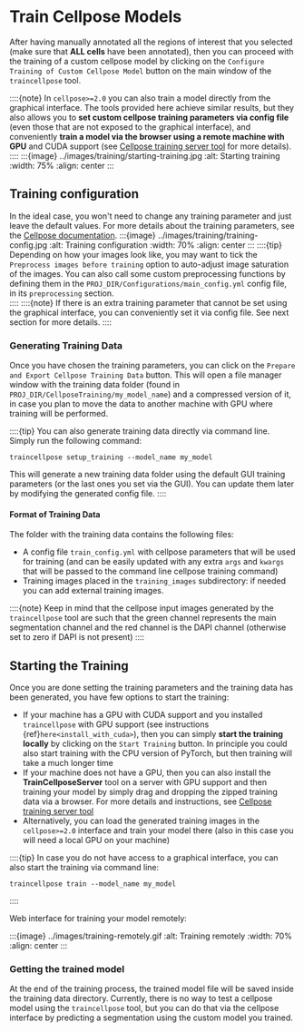 # Train Cellpose Models
After having manually annotated all the regions of interest that you selected (make sure that **ALL cells** have been annotated), then you can proceed with the training of a custom cellpose model by clicking on the `Configure Training of Custom Cellpose Model` button on the main window of the `traincellpose` tool.

::::{note}
In  `cellpose>=2.0` you can also train a model directly from the graphical interface. The tools provided here achieve similar results, but they also allows you to **set custom cellpose training parameters via config file** (even those that are not exposed to the graphical interface), and conveniently **train a model via the browser using a remote machine with GPU** and CUDA support (see [Cellpose training server tool](https://github.com/abailoni/cellpose-training-server) for more details). 
::::
:::{image} ../images/training/starting-training.jpg
:alt: Starting training
:width: 75%
:align: center
:::





## Training configuration
In the ideal case, you won't need to change any training parameter and just leave the default values. For more details about the training parameters, see the [Cellpose documentation](https://cellpose.readthedocs.io/en/latest/train.html).
:::{image} ../images/training/training-config.jpg
:alt: Training configuration
:width: 70%
:align: center
:::
::::{tip}
Depending on how your images look like, you may want to tick the `Preprocess images before training` option to auto-adjust image saturation of the images. You can also call some custom preprocessing functions by defining them in the `PROJ_DIR/Configurations/main_config.yml` config file, in its `preprocessing` section.    
::::
::::{note}
If there is an extra training parameter that cannot be set using the graphical interface, you can conveniently set it via config file. See next section for more details.
::::


### Generating Training Data
Once you have chosen the training parameters, you can click on the `Prepare and Export Cellpose Training Data` button. This will open a file manager window with the training data folder (found in `PROJ_DIR/CellposeTraining/my_model_name`) and a compressed version of it, in case you plan to move the data to another machine with GPU where training will be performed.

::::{tip}
You can also generate training data directly via command line. Simply run the following command:
```shell 
traincellpose setup_training --model_name my_model
```
This will generate a new training data folder using the default GUI training parameters (or the last ones you set via the GUI). You can update them later by modifying the generated config file. 
::::

#### Format of Training Data 
The folder with the training data contains the following files:
- A config file `train_config.yml` with cellpose parameters that will be used for training (and can be easily updated with any extra `args` and `kwargs` that will be passed to the command line cellpose training command)
- Training images placed in the `training_images` subdirectory: if needed you can add external training images.

::::{note}
Keep in mind that the cellpose input images generated by the `traincellpose` tool are such that the green channel represents the main segmentation channel and the red channel is the DAPI channel (otherwise set to zero if DAPI is not present)
::::

## Starting the Training
Once you are done setting the training parameters and the training data has been generated, you have few options to start the training:
- If your machine has a GPU with CUDA support and you installed `traincellpose` with GPU support (see instructions {ref}`here<install_with_cuda>`), then you can simply **start the training locally** by clicking on the `Start Training` button. In principle you could also start training with the CPU version of PyTorch, but then training will take a much longer time
- If your machine does not have a GPU, then you can also install the **TrainCellposeServer** tool on a server with GPU support and then training your model by simply drag and dropping the zipped training data via a browser. For more details and instructions, see [Cellpose training server tool](https://github.com/abailoni/cellpose-training-server)
- Alternatively, you can load the generated training images in the `cellpose>=2.0` interface and train your model there (also in this case you will need a local GPU on your machine)

::::{tip}
In case you do not have access to a graphical interface, you can also start the training via command line:
```shell 
traincellpose train --model_name my_model
```
::::

Web interface for training your model remotely:

:::{image} ../images/training-remotely.gif
:alt: Training remotely
:width: 70%
:align: center
:::


### Getting the trained model
At the end of the training process, the trained model file will be saved inside the training data directory. Currently, there is no way to test a cellpose model using the `traincellpose` tool, but you can do that via the cellpose interface by predicting a segmentation using the custom model you trained. 
